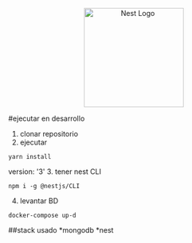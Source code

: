 <p align="center">
  <a href="http://nestjs.com/" target="blank"><img src="https://nestjs.com/img/logo-small.svg" width="200" alt="Nest Logo" /></a>
</p>

#ejecutar en desarrollo
1. clonar repositorio
2. ejecutar 
```
yarn install
```
version: '3'
3. tener nest CLI  
```
npm i -g @nestjs/CLI 
```
4. levantar BD
```
docker-compose up-d
```
##stack usado 
*mongodb
*nest